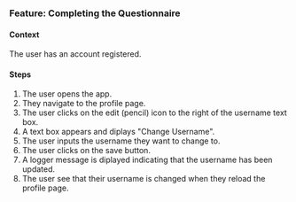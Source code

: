 ### Feature: Completing the Questionnaire


#### Context

The user has an account registered.

#### Steps

1. The user opens the app.
2. They navigate to the profile page.
3. The user clicks on the edit (pencil) icon to the right of the username text box.
4. A text box appears and diplays "Change Username".
5. The user inputs the username they want to change to.
6. The user clicks on the save button.
10. A logger message is diplayed indicating that the username has been updated.
11. The user see that their username is changed when they reload the profile page.
